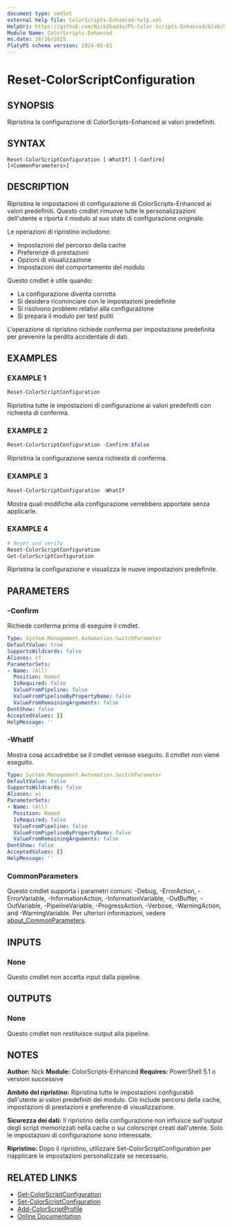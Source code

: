 ```yaml
---
document type: cmdlet
external help file: ColorScripts-Enhanced-help.xml
HelpUri: https://github.com/Nick2bad4u/PS-Color-Scripts-Enhanced/blob/main/ColorScripts-Enhanced/it/Reset-ColorScriptConfiguration.md
Module Name: ColorScripts-Enhanced
ms.date: 10/26/2025
PlatyPS schema version: 2024-05-01
---
```


# Reset-ColorScriptConfiguration

## SYNOPSIS

Ripristina la configurazione di ColorScripts-Enhanced ai valori predefiniti.

## SYNTAX

```
Reset-ColorScriptConfiguration [-WhatIf] [-Confirm] [<CommonParameters>]
```

## DESCRIPTION

Ripristina le impostazioni di configurazione di ColorScripts-Enhanced ai valori predefiniti. Questo cmdlet rimuove tutte le personalizzazioni dell'utente e riporta il modulo al suo stato di configurazione originale.

Le operazioni di ripristino includono:
- Impostazioni del percorso della cache
- Preferenze di prestazioni
- Opzioni di visualizzazione
- Impostazioni del comportamento del modulo

Questo cmdlet è utile quando:
- La configurazione diventa corrotta
- Si desidera ricominciare con le impostazioni predefinite
- Si risolvono problemi relativi alla configurazione
- Si prepara il modulo per test puliti

L'operazione di ripristino richiede conferma per impostazione predefinita per prevenire la perdita accidentale di dati.

## EXAMPLES

### EXAMPLE 1

```powershell
Reset-ColorScriptConfiguration
```

Ripristina tutte le impostazioni di configurazione ai valori predefiniti con richiesta di conferma.

### EXAMPLE 2

```powershell
Reset-ColorScriptConfiguration -Confirm:$false
```

Ripristina la configurazione senza richiesta di conferma.

### EXAMPLE 3

```powershell
Reset-ColorScriptConfiguration -WhatIf
```

Mostra quali modifiche alla configurazione verrebbero apportate senza applicarle.

### EXAMPLE 4

```powershell
# Reset and verify
Reset-ColorScriptConfiguration
Get-ColorScriptConfiguration
```

Ripristina la configurazione e visualizza le nuove impostazioni predefinite.

## PARAMETERS

### -Confirm

Richiede conferma prima di eseguire il cmdlet.

```yaml
Type: System.Management.Automation.SwitchParameter
DefaultValue: true
SupportsWildcards: false
Aliases: cf
ParameterSets:
- Name: (All)
  Position: Named
  IsRequired: false
  ValueFromPipeline: false
  ValueFromPipelineByPropertyName: false
  ValueFromRemainingArguments: false
DontShow: false
AcceptedValues: []
HelpMessage: ''
```

### -WhatIf

Mostra cosa accadrebbe se il cmdlet venisse eseguito. Il cmdlet non viene eseguito.

```yaml
Type: System.Management.Automation.SwitchParameter
DefaultValue: false
SupportsWildcards: false
Aliases: wi
ParameterSets:
- Name: (All)
  Position: Named
  IsRequired: false
  ValueFromPipeline: false
  ValueFromPipelineByPropertyName: false
  ValueFromRemainingArguments: false
DontShow: false
AcceptedValues: []
HelpMessage: ''
```

### CommonParameters

Questo cmdlet supporta i parametri comuni: -Debug, -ErrorAction, -ErrorVariable,
-InformationAction, -InformationVariable, -OutBuffer, -OutVariable, -PipelineVariable,
-ProgressAction, -Verbose, -WarningAction, and -WarningVariable. Per ulteriori informazioni, vedere
[about_CommonParameters](https://go.microsoft.com/fwlink/?LinkID=113216).

## INPUTS

### None

Questo cmdlet non accetta input dalla pipeline.

## OUTPUTS

### None

Questo cmdlet non restituisce output alla pipeline.

## NOTES

**Author:** Nick
**Module:** ColorScripts-Enhanced
**Requires:** PowerShell 5.1 o versioni successive

**Ambito del ripristino:**
Ripristina tutte le impostazioni configurabili dall'utente ai valori predefiniti del modulo. Ciò include percorsi della cache, impostazioni di prestazioni e preferenze di visualizzazione.

**Sicurezza dei dati:**
Il ripristino della configurazione non influisce sull'output degli script memorizzati nella cache o sui colorscript creati dall'utente. Solo le impostazioni di configurazione sono interessate.

**Ripristino:**
Dopo il ripristino, utilizzare Set-ColorScriptConfiguration per riapplicare le impostazioni personalizzate se necessario.

## RELATED LINKS

- [Get-ColorScriptConfiguration](Get-ColorScriptConfiguration.md)
- [Set-ColorScriptConfiguration](Set-ColorScriptConfiguration.md)
- [Add-ColorScriptProfile](Add-ColorScriptProfile.md)
- [Online Documentation](https://github.com/Nick2bad4u/ps-color-scripts-enhanced)
